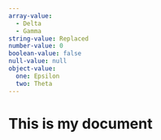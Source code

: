 ```yaml
---
array-value:
  - Delta
  - Gamma
string-value: Replaced
number-value: 0
boolean-value: false
null-value: null
object-value:
  one: Epsilon
  two: Theta
---
```

# This is my document

